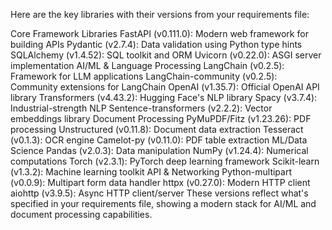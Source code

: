 
Here are the key libraries with their versions from your requirements file:

Core Framework Libraries
FastAPI (v0.111.0): Modern web framework for building APIs
Pydantic (v2.7.4): Data validation using Python type hints
SQLAlchemy (v1.4.52): SQL toolkit and ORM
Uvicorn (v0.22.0): ASGI server implementation
AI/ML & Language Processing
LangChain (v0.2.5): Framework for LLM applications
LangChain-community (v0.2.5): Community extensions for LangChain
OpenAI (v1.35.7): Official OpenAI API library
Transformers (v4.43.2): Hugging Face's NLP library
Spacy (v3.7.4): Industrial-strength NLP
Sentence-transformers (v2.2.2): Vector embeddings library
Document Processing
PyMuPDF/Fitz (v1.23.26): PDF processing
Unstructured (v0.11.8): Document data extraction
Tesseract (v0.1.3): OCR engine
Camelot-py (v0.11.0): PDF table extraction
ML/Data Science
Pandas (v2.0.3): Data manipulation
NumPy (v1.24.4): Numerical computations
Torch (v2.3.1): PyTorch deep learning framework
Scikit-learn (v1.3.2): Machine learning toolkit
API & Networking
Python-multipart (v0.0.9): Multipart form data handler
httpx (v0.27.0): Modern HTTP client
aiohttp (v3.9.5): Async HTTP client/server
These versions reflect what's specified in your requirements file, showing a modern stack for AI/ML and document processing capabilities.
